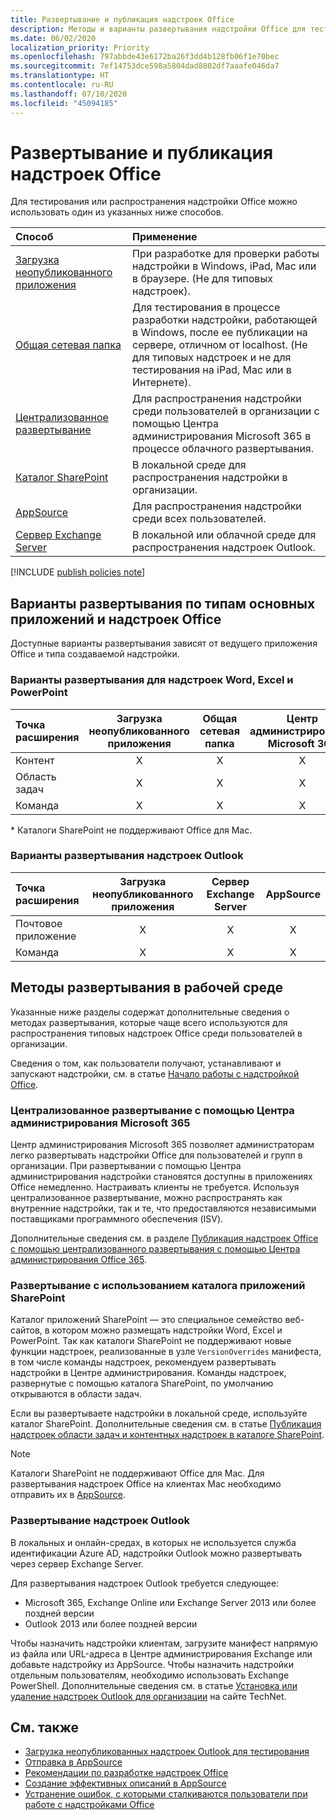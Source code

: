 ```yaml
---
title: Развертывание и публикация надстроек Office
description: Методы и варианты развертывания надстройки Office для тестирования и распространения.
ms.date: 06/02/2020
localization_priority: Priority
ms.openlocfilehash: 797abbde43e6172ba26f3dd4b128fb06f1e70bec
ms.sourcegitcommit: 7ef14753dce598a5804dad8802df7aaafe046da7
ms.translationtype: HT
ms.contentlocale: ru-RU
ms.lasthandoff: 07/10/2020
ms.locfileid: "45094185"
---
```

# <a name="deploy-and-publish-office-add-ins"></a>Развертывание и публикация надстроек Office

Для тестирования или распространения надстройки Office можно использовать один из указанных ниже способов.

|**Способ**|**Применение**|
|:---------|:------------|
|[Загрузка неопубликованного приложения](../testing/test-debug-office-add-ins.md#sideload-an-office-add-in-for-testing)|При разработке для проверки работы надстройки в Windows, iPad, Mac или в браузере. (Не для типовых надстроек).|
|[Общая сетевая папка](../testing/create-a-network-shared-folder-catalog-for-task-pane-and-content-add-ins.md)|Для тестирования в процессе разработки надстройки, работающей в Windows, после ее публикации на сервере, отличном от localhost. (Не для типовых надстроек и не для тестирования на iPad, Mac или в Интернете).|
|[Централизованное развертывание](centralized-deployment.md)|Для распространения надстройки среди пользователей в организации с помощью Центра администрирования Microsoft 365 в процессе облачного развертывания.|
|[Каталог SharePoint](publish-task-pane-and-content-add-ins-to-an-add-in-catalog.md)|В локальной среде для распространения надстройки в организации.|
|[AppSource](/office/dev/store/submit-to-appsource-via-partner-center)|Для распространения надстройки среди всех пользователей.|
|[Сервер Exchange Server](#outlook-add-in-deployment)|В локальной или облачной среде для распространения надстроек Outlook.|

[!INCLUDE [publish policies note](../includes/note-publish-policies.md)]

## <a name="deployment-options-by-office-host-and-add-in-type"></a>Варианты развертывания по типам основных приложений и надстроек Office

Доступные варианты развертывания зависят от ведущего приложения Office и типа создаваемой надстройки.

### <a name="deployment-options-for-word-excel-and-powerpoint-add-ins"></a>Варианты развертывания для надстроек Word, Excel и PowerPoint

| Точка расширения | Загрузка неопубликованного приложения | Общая сетевая папка | Центр администрирования Microsoft 365 |AppSource   | Каталог SharePoint\* |
|:----------------|:-----------:|:-------------:|:-----------------------:|:----------:|:--------------------:|
| Контент         | X           | X             | X                       | X          | X                    |
| Область задач       | X           | X             | X                       | X          | X                    |
| Команда         | X           | X             | X                       | X          |                      |

&#42; Каталоги SharePoint не поддерживают Office для Mac.

### <a name="deployment-options-for-outlook-add-ins"></a>Варианты развертывания надстроек Outlook

| Точка расширения | Загрузка неопубликованного приложения | Сервер Exchange Server | AppSource    |
|:----------------|:-----------:|:---------------:|:------------:|
| Почтовое приложение        | X           | X               | X            |
| Команда         | X           | X               | X            |

## <a name="production-deployment-methods"></a>Методы развертывания в рабочей среде

Указанные ниже разделы содержат дополнительные сведения о методах развертывания, которые чаще всего используются для распространения типовых надстроек Office среди пользователей в организации.

Сведения о том, как пользователи получают, устанавливают и запускают надстройки, см. в статье [Начало работы с надстройкой Office](https://support.office.com/article/start-using-your-office-add-in-82e665c4-6700-4b56-a3f3-ef5441996862).

### <a name="centralized-deployment-via-the-microsoft-365-admin-center"></a>Централизованное развертывание с помощью Центра администрирования Microsoft 365

Центр администрирования Microsoft 365 позволяет администраторам легко развертывать надстройки Office для пользователей и групп в организации. При развертывании с помощью Центра администрирования надстройки становятся доступны в приложениях Office немедленно. Настраивать клиенты не требуется. Используя централизованное развертывание, можно распространять как внутренние надстройки, так и те, что предоставляются независимыми поставщиками программного обеспечения (ISV).

Дополнительные сведения см. в разделе [Публикация надстроек Office с помощью централизованного развертывания с помощью Центра администрирования Office 365](centralized-deployment.md).

### <a name="sharepoint-app-catalog-deployment"></a>Развертывание с использованием каталога приложений SharePoint

Каталог приложений SharePoint — это специальное семейство веб-сайтов, в котором можно размещать надстройки Word, Excel и PowerPoint. Так как каталоги SharePoint не поддерживают новые функции надстроек, реализованные в узле `VersionOverrides` манифеста, в том числе команды надстроек, рекомендуем развертывать надстройки в Центре администрирования. Команды надстроек, развернутые с помощью каталога SharePoint, по умолчанию открываются в области задач.

Если вы развертываете надстройки в локальной среде, используйте каталог SharePoint. Дополнительные сведения см. в статье [Публикация надстроек области задач и контентных надстроек в каталоге SharePoint](publish-task-pane-and-content-add-ins-to-an-add-in-catalog.md).

> [!NOTE]
> Каталоги SharePoint не поддерживают Office для Mac. Для развертывания надстроек Office на клиентах Mac необходимо отправить их в [AppSource](/office/dev/store/submit-to-the-office-store).

### <a name="outlook-add-in-deployment"></a>Развертывание надстроек Outlook

В локальных и онлайн-средах, в которых не используется служба идентификации Azure AD, надстройки Outlook можно развертывать через сервер Exchange Server.

Для развертывания надстроек Outlook требуется следующее:

- Microsoft 365, Exchange Online или Exchange Server 2013 или более поздней версии
- Outlook 2013 или более поздней версии

Чтобы назначить надстройки клиентам, загрузите манифест напрямую из файла или URL-адреса в Центре администрирования Exchange или добавьте надстройку из AppSource. Чтобы назначить надстройки отдельным пользователям, необходимо использовать Exchange PowerShell. Дополнительные сведения см. в статье [Установка или удаление надстроек Outlook для организации](https://technet.microsoft.com/library/jj943752(v=exchg.150).aspx) на сайте TechNet.

## <a name="see-also"></a>См. также

- [Загрузка неопубликованных надстроек Outlook для тестирования](../testing/create-a-network-shared-folder-catalog-for-task-pane-and-content-add-ins.md)
- [Отправка в AppSource][AppSource]
- [Рекомендации по разработке надстроек Office](../design/add-in-design.md)
- [Создание эффективных описаний в AppSource](/office/dev/store/create-effective-office-store-listings)
- [Устранение ошибок, с которыми сталкиваются пользователи при работе с надстройками Office](../testing/testing-and-troubleshooting.md)

[AppSource]: /office/dev/store/submit-to-appsource-via-partner-center
[Office Add-in host and platform availability]: ../overview/office-add-in-availability

